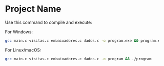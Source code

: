 # Project Name

Use this command to compile and execute:

For Windows:
```bash
gcc main.c visitas.c embaixadores.c dados.c -o program.exe && program.exe
```

For Linux/macOS:
```bash
gcc main.c visitas.c embaixadores.c dados.c -o program && ./program
```
